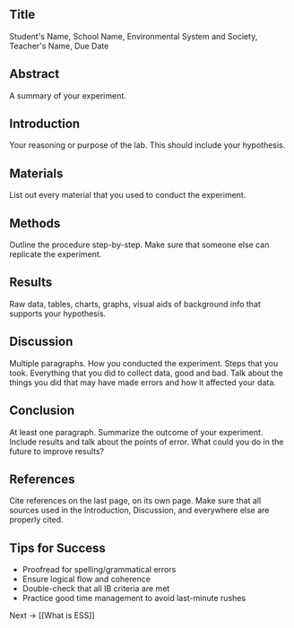 ## Title
Student's Name, School Name, Environmental System and Society, Teacher's Name, Due Date
## Abstract
A summary of your experiment.
## Introduction
Your reasoning or purpose of the lab. This should include your hypothesis.
## Materials
List out every material that you used to conduct the experiment.
## Methods
Outline the procedure step-by-step. Make sure that someone else can replicate the experiment.
## Results
Raw data, tables, charts, graphs, visual aids of background info that supports your hypothesis.
## Discussion
Multiple paragraphs. How you conducted the experiment. Steps that you took. Everything that you did to collect data, good and bad. Talk about the things you did that may have made errors and how it affected your data.
## Conclusion
At least one paragraph. Summarize the outcome of your experiment. Include results and talk about the points of error. What could you do in the future to improve results?
## References
Cite references on the last page, on its own page. Make sure that all sources used in the Introduction, Discussion, and everywhere else are properly cited.

## Tips for Success
- Proofread for spelling/grammatical errors
- Ensure logical flow and coherence
- Double-check that all IB criteria are met
- Practice good time management to avoid last-minute rushes

Next -> [[What is ESS]]